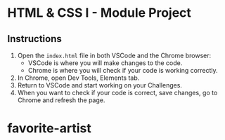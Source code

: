 # HTML & CSS I - Module Project

## Instructions

1. Open the `index.html` file in both VSCode and the Chrome browser:
    - VSCode is where you will make changes to the code.
    - Chrome is where you will check if your code is working correctly.
2. In Chrome, open Dev Tools, Elements tab.
3. Return to VSCode and start working on your Challenges.
4. When you want to check if your code is correct, save changes, go to Chrome and refresh the page.
# favorite-artist
